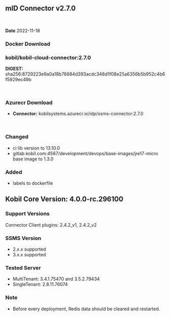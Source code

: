 ## mID Connector v2.7.0

<br/>

**Date** 2022-11-18

### **Docker Download**
### kobil/kobil-cloud-connector:2.7.0
**DIGEST:** sha256:8729223e9a0a18b76684d393acdc348d1f08e25a6356b5b952c4b6f5929ec49b

<br/>

### **Azurecr Download**
- **Connector:** kobilsystems.azurecr.io/idp/ssms-connector:2.7.0
<br/>
 
### Changed 
* ci lib version to 13.10.0
* gitlab.kobil.com:4567/development/devops/base-images/jre17-micro base image to 1.3.0

### Added 
* labels to dockerfile


## Kobil Core Version: 4.0.0-rc.296100

### Support Versions
Connector Client plugins: 2.4.2_v1, 2.4.2_v2 
 
### SSMS Version 
* 2.x.x supported 
* 3.x.x supported 

### Tested Server 
* MultiTenant: 3.4.1.75470 and 3.5.2.79434 
* SingleTenant: 2.8.11.76074 

### Note
* Before every deployment, Redis data should be cleared and restarted. 
